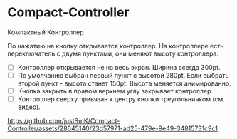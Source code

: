 # Compact-Controller
Компактный Контроллер


По нажатию на кнопку открывается контроллер. На контроллере есть переключатель с двумя пунктами, они меняют высоту контроллера.

- [ ] Контроллер открывается не на весь экран. Ширина всегда 300pt.
- [ ] По умолчанию выбран первый пункт с высотой 280pt. Если выбрать второй пункт - высота станет 150pt. Высота меняется анимированно.
- [ ] Кнопка закрыть в правом верхнем углу закрывает контроллер.
- [ ] Контроллер сверху привязан к центру кнопки треугольничком (см. видео).

https://github.com/justSmK/Compact-Controller/assets/28645140/23d57971-ad25-479e-9e49-34815731c9c1

